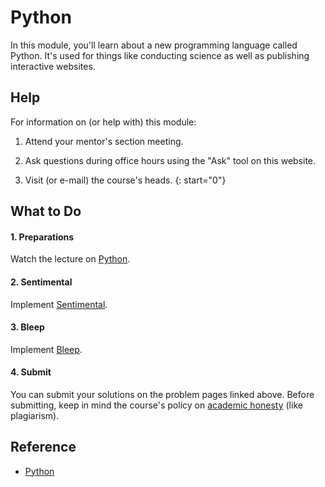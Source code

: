 # Python

In this module, you'll learn about a new programming language called Python. It's used for things like conducting science as well as publishing interactive websites.


## Help

For information on (or help with) this module:

1. Attend your mentor's section meeting.

2. Ask questions during office hours using the "Ask" tool on this website.

3. Visit (or e-mail) the course's heads.
{: start="0"}


## What to Do

#### 1. Preparations

Watch the lecture on [Python](/lectures/python).

#### 2. Sentimental

Implement [Sentimental](/problems/sentimental).

#### 3. Bleep

Implement [Bleep](/problems/bleep).

#### 4. Submit

You can submit your solutions on the problem pages linked above. Before submitting, keep in mind the course's policy on [academic honesty](/syllabus#samenwerken-fraude-en-plagiaat) (like plagiarism).


## Reference

- [Python](https://www.youtube.com/watch?v=mgBpcQRDtl0)
